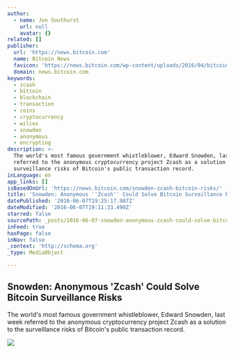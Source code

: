 ```yaml
---
author:
  - name: Jon Southurst
    url: null
    avatar: {}
related: []
publisher:
  url: 'https://news.bitcoin.com'
  name: Bitcoin News
  favicon: 'https://news.bitcoin.com/wp-content/uploads/2016/04/bitcoin_fav.png'
  domain: news.bitcoin.com
keywords:
  - zcash
  - bitcoin
  - blockchain
  - transaction
  - coins
  - cryptocurrency
  - wilcox
  - snowden
  - anonymous
  - encrypting
description: >-
  The world's most famous government whistleblower, Edward Snowden, last week
  referred to the anonymous cryptocurrency project Zcash as a solution to the
  surveillance risks of Bitcoin's public transaction record.
inLanguage: en
app_links: []
isBasedOnUrl: 'https://news.bitcoin.com/snowden-zcash-bitcoin-risks/'
title: 'Snowden: Anonymous ''Zcash'' Could Solve Bitcoin Surveillance Risks'
datePublished: '2016-06-07T19:25:17.987Z'
dateModified: '2016-06-07T19:11:33.490Z'
starred: false
sourcePath: _posts/2016-06-07-snowden-anonymous-zcash-could-solve-bitcoin-surveillance.md
inFeed: true
hasPage: false
inNav: false
_context: 'http://schema.org'
_type: MediaObject

---
```

<article style=""><h1>Snowden: Anonymous 'Zcash' Could Solve Bitcoin Surveillance Risks</h1><p>The world's most famous government whistleblower, Edward Snowden, last week referred to the anonymous cryptocurrency project Zcash as a solution to the surveillance risks of Bitcoin's public transaction record.</p><img src="https://news.bitcoin.com/wp-content/uploads/2016/06/Snowden.jpg" /></article>